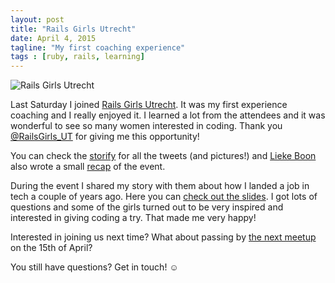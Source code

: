 ```yaml
---
layout: post
title: "Rails Girls Utrecht"
date: April 4, 2015
tagline: "My first coaching experience"
tags : [ruby, rails, learning]
---
```


![Rails Girls Utrecht](http://miriamtocino.github.io/images/posts/rails-girls-utrecht.svg)

Last Saturday I joined [Rails Girls Utrecht](http://railsgirls.com/utrecht). It was my first experience coaching and I really enjoyed it. I learned a lot from the attendees and it was wonderful to see so many women interested in coding. Thank you [@RailsGirls_UT](https://twitter.com/RailsGirls_UT) for giving me this opportunity!

You can check the [storify](https://storify.com/RailsGirls_UT/rails-girls-utrecht) for all the tweets (and pictures!) and [Lieke Boon](https://twitter.com/Lieke2208) also wrote a small [recap](http://codepancake.com/it-really-happened-rails-girls-utrecht/) of the event.

During the event I shared my story with them about how I landed a job in tech a couple of years ago. Here you can [check out the slides](http://www.miriamtocino.com/projects/from_architect_to_full_time_developer.pdf). I got lots of questions and some of the girls turned out to be very inspired and interested in giving coding a try. That made me very happy!

Interested in joining us next time? What about passing by [the next meetup](http://www.meetup.com/RailsGirls-NL/events/197906272/) on the 15th of April?

You still have questions? Get in touch! ☺
